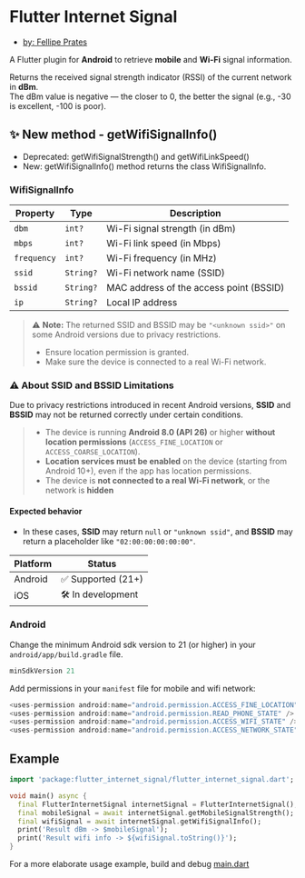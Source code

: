 # Flutter Internet Signal

- [by: Fellipe Prates](https://github.com/fellipeptc)

A Flutter plugin for **Android** to retrieve **mobile** and **Wi-Fi** signal information.

Returns the received signal strength indicator (RSSI) of the current network in **dBm**.  
The dBm value is negative — the closer to 0, the better the signal (e.g., -30 is excellent, -100 is poor).

## ✨ New method - getWifiSignalInfo()

- Deprecated: getWifiSignalStrength() and getWifiLinkSpeed()
- New: getWifiSignalInfo() method returns the class WifiSignalInfo.

### WifiSignalInfo

| Property    | Type      | Description                             |
|-------------|-----------|-----------------------------------------|
| `dbm`       | `int?`    | Wi-Fi signal strength (in dBm)          |
| `mbps`      | `int?`    | Wi-Fi link speed (in Mbps)              |
| `frequency` | `int?`    | Wi-Fi frequency (in MHz)                |
| `ssid`      | `String?` | Wi-Fi network name (SSID)               |
| `bssid`     | `String?` | MAC address of the access point (BSSID) |
| `ip`        | `String?` | Local IP address                        |

> ⚠️ **Note:** The returned SSID and BSSID may be `"<unknown ssid>"` on some Android versions due to privacy restrictions.
>
> - Ensure location permission is granted.
> - Make sure the device is connected to a real Wi-Fi network.

### ⚠️ About SSID and BSSID Limitations

Due to privacy restrictions introduced in recent Android versions, **SSID** and **BSSID** may not be returned correctly under certain conditions.

> - The device is running **Android 8.0 (API 26)** or higher **without location permissions** (`ACCESS_FINE_LOCATION` or `ACCESS_COARSE_LOCATION`).
> - **Location services must be enabled** on the device (starting from Android 10+), even if the app has location permissions.
> - The device is **not connected to a real Wi-Fi network**, or the network is **hidden**

#### Expected behavior

- In these cases, **SSID** may return `null` or `"unknown ssid"`, and **BSSID** may return a placeholder like `"02:00:00:00:00:00"`.

| **Platform** | **Status**           |
|--------------|----------------------|
| Android      | ✅ Supported (21+)   |
| iOS          | 🛠️ In development    |

### Android

Change the minimum Android sdk version to 21 (or higher) in your `android/app/build.gradle` file.

```groovy
minSdkVersion 21
```

Add permissions in your `manifest` file for mobile and wifi network:

```groovy
<uses-permission android:name="android.permission.ACCESS_FINE_LOCATION" />
<uses-permission android:name="android.permission.READ_PHONE_STATE" />
<uses-permission android:name="android.permission.ACCESS_WIFI_STATE" />
<uses-permission android:name="android.permission.ACCESS_NETWORK_STATE" />
```

## Example

<?code-excerpt "main.dart (AppLifecycle)"?>

```dart
import 'package:flutter_internet_signal/flutter_internet_signal.dart';

void main() async {
  final FlutterInternetSignal internetSignal = FlutterInternetSignal();
  final mobileSignal = await internetSignal.getMobileSignalStrength();
  final wifiSignal = await internetSignal.getWifiSignalInfo();
  print('Result dBm -> $mobileSignal');
  print('Result wifi info -> ${wifiSignal.toString()}');
}
```

For a more elaborate usage example, build and debug [main.dart](https://github.com/fellipeptc/flutter_internet_signal/blob/main/example/lib/main.dart)
